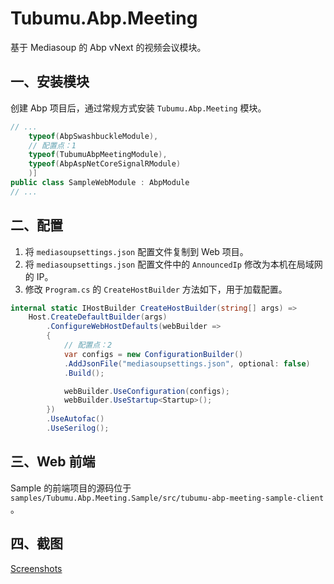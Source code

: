 # Tubumu.Abp.Meeting

基于 Mediasoup 的 Abp vNext 的视频会议模块。

## 一、安装模块

创建 Abp 项目后，通过常规方式安装 `Tubumu.Abp.Meeting` 模块。

``` C#
// ...
    typeof(AbpSwashbuckleModule),
    // 配置点：1
    typeof(TubumuAbpMeetingModule),
    typeof(AbpAspNetCoreSignalRModule)
    )]
public class SampleWebModule : AbpModule
// ...
```

## 二、配置

1. 将 `mediasoupsettings.json` 配置文件复制到 Web 项目。
2. 将 `mediasoupsettings.json` 配置文件中的 `AnnouncedIp` 修改为本机在局域网的 IP。
3. 修改 `Program.cs` 的 `CreateHostBuilder` 方法如下，用于加载配置。

``` C#
internal static IHostBuilder CreateHostBuilder(string[] args) =>
    Host.CreateDefaultBuilder(args)
        .ConfigureWebHostDefaults(webBuilder =>
        {
            // 配置点：2
            var configs = new ConfigurationBuilder()
            .AddJsonFile("mediasoupsettings.json", optional: false)
            .Build();

            webBuilder.UseConfiguration(configs);
            webBuilder.UseStartup<Startup>();
        })
        .UseAutofac()
        .UseSerilog();
```

## 三、Web 前端

Sample 的前端项目的源码位于 `samples/Tubumu.Abp.Meeting.Sample/src/tubumu-abp-meeting-sample-client` 。

## 四、截图

[Screenshots](https://github.com/albyho/Tubumu.Abp.Meeting/blob/main/Screenshots.md)
